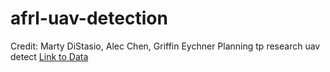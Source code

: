 # afrl-uav-detection
Credit: Marty DiStasio, Alec Chen, Griffin Eychner
Planning tp research uav detect
[Link to Data](https://drive.google.com/drive/folders/1N5liu26akYoOCsA3PL5ZrG9DrWhQlS37?usp=drive_link)

